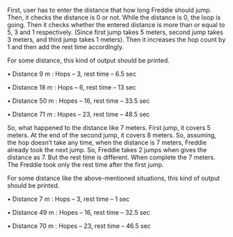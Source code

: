 
First, user has to enter the distance that how long Freddie should jump. Then, it checks the distance is 0 or not. While the distance is 0, the loop is going. Then it checks whether the entered distance is more than or equal to 5, 3 and 1 respectively. (Since first jump takes 5 meters, second jump takes 3 meters, and third jump takes 1 meters). Then it increases the hop count by 1 and then add the rest time accordingly.

For some distance, this kind of output should be printed.

• Distance 9 m : Hops – 3, rest time – 6.5 sec

• Distance 18 m : Hops – 6, rest time – 13 sec

• Distance 50 m : Hopes – 16, rest time – 33.5 sec

• Distance 71 m : Hopes – 23, rest time – 48.5 sec

So, what happened to the distance like 7 meters. First jump, it covers 5 meters. At the end of the second jump, it covers 8 meters. So, assuming, the hop doesn’t take any time, when the distance is 7 meters, Freddie already took the next jump. So, Freddie takes 2 jumps when gives the distance as 7. But the rest time is different. When complete the 7 meters. The Freddie took only the rest time after the first jump.

For some distance like the above-mentioned situations, this kind of output should be printed.

• Distance 7 m : Hops – 3, rest time – 1 sec

• Distance 49 m : Hopes – 16, rest time – 32.5 sec

• Distance 70 m : Hopes – 23, rest time – 46.5 sec